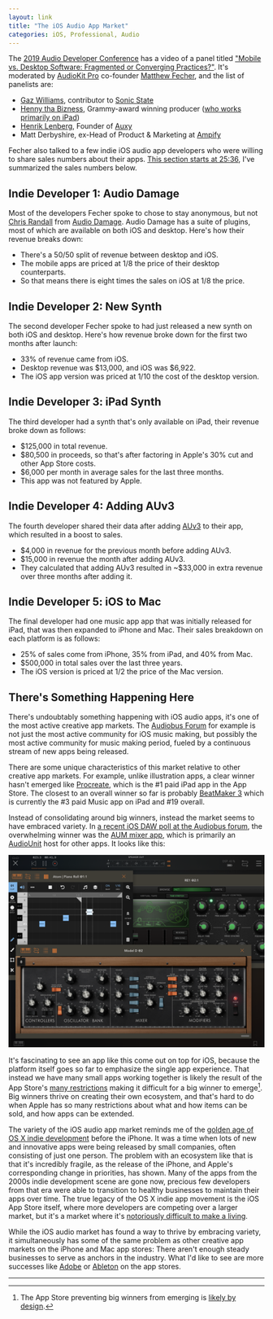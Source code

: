 ```yaml
---
layout: link
title: "The iOS Audio App Market"
categories: iOS, Professional, Audio
---
```


The [2019 Audio Developer Conference](https://adc19.sched.com/) has a video of a panel titled ["Mobile vs. Desktop Software: Fragmented or Converging Practices?"](https://www.youtube.com/watch?v=XAKQvcqxFbo). It's moderated by [AudioKit Pro](https://audiokitpro.com) co-founder [Matthew Fecher](https://twitter.com/analogMatthew), and the list of panelists are:

* [Gaz Williams](https://twitter.com/gazgoldstar), contributor to [Sonic State](https://sonicstate.com/)
* [Henny tha Bizness](https://twitter.com/hennythabizness),  Grammy-award winning producer ([who works primarily on iPad](https://www.youtube.com/watch?v=dItCj676GmA)) 
* [Henrik Lenberg](https://twitter.com/lenberg), Founder of [Auxy](https://auxy.co/)
* Matt Derbyshire, ex-Head of Product & Marketing at [Ampify](https://ampifymusic.com/)

Fecher also talked to a few indie iOS audio app developers who were willing to share sales numbers about their apps. [This section starts at 25:36](https://www.youtube.com/watch?v=XAKQvcqxFbo&t=25m35s), I've summarized the sales numbers below.

## Indie Developer 1: Audio Damage

Most of the developers Fecher spoke to chose to stay anonymous, but not [Chris Randall](https://twitter.com/Chris_Randall) from [Audio Damage](https://www.audiodamage.com/). Audio Damage has a suite of plugins, most of which are available on both iOS and desktop. Here's how their revenue breaks down:

- There's a 50/50 split of revenue between desktop and iOS.
- The mobile apps are priced at 1/8 the price of their desktop counterparts.
- So that means there is eight times the sales on iOS at 1/8 the price.

## Indie Developer 2: New Synth

The second developer Fecher spoke to had just released a new synth on both iOS and desktop. Here's how revenue broke down for the first two months after launch:

- 33% of revenue came from iOS.
- Desktop revenue was $13,000, and iOS was $6,922.
- The iOS app version was priced at 1/10 the cost of the desktop version.

## Indie Developer 3: iPad Synth

The third developer had a synth that's only available on iPad, their revenue broke down as follows:

- $125,000 in total revenue.
- $80,500 in proceeds, so that's after factoring in Apple's 30% cut and other App Store costs.
- $6,000 per month in average sales for the last three months.
- This app was not featured by Apple.

## Indie Developer 4: Adding AUv3

The fourth developer shared their data after adding [AUv3](https://developer.apple.com/videos/play/wwdc2015/508/) to their app, which resulted in a boost to sales.

- $4,000 in revenue for the previous month before adding AUv3.
- $15,000 in revenue the month after adding AUv3.
- They calculated that adding AUv3 resulted in ~$33,000 in extra revenue over three months after adding it.

## Indie Developer 5: iOS to Mac

The final developer had one music app app that was initially released for iPad, that was then expanded to iPhone and Mac. Their sales breakdown on each platform is as follows:

- 25% of sales come from iPhone, 35% from iPad, and 40% from Mac.
- $500,000 in total sales over the last three years.
- The iOS version is priced at 1/2 the price of the Mac version.

## There's Something Happening Here

There's undoubtably something happening with iOS audio apps, it's one of the most active creative app markets. The [Audiobus Forum](https://forum.audiob.us/) for example is not just the most active community for iOS music making, but possibly the most active community for music making period, fueled by a continuous stream of new apps being released.

There are some unique characteristics of this market relative to other creative app markets. For example, unlike illustration apps, a clear winner hasn't emerged like [Procreate](https://procreate.art/), which is the #1 paid iPad app in the App Store. The closest to an overall winner so far is probably [BeatMaker 3](https://intua.net/) which is currently the #3 paid Music app on iPad and #19 overall.

Instead of consolidating around big winners, instead the market seems to have embraced variety. In [a recent iOS DAW poll at the Audiobus forum](https://forum.audiob.us/discussion/32436/ios-daw-and-workflow-poll-2019), the overwhelming winner was the [AUM mixer app](https://kymatica.com/apps/aum), which is primarily an [AudioUnit](https://developer.apple.com/documentation/audiounit) host for other apps. It looks like this:

![AUM](/assets/2019-12-06-aum.png)

It's fascinating to see an app like this come out on top for iOS, because the platform itself goes so far to emphasize the single app experience. That instead we have many small apps working together is likely the result of the App Store's [many restrictions](https://developer.apple.com/app-store/review/guidelines/) making it difficult for a big winner to emerge[^appstorepreventsbigwinners]. Big winners thrive on creating their own ecosystem, and that's hard to do when Apple has so many restrictions about what and how items can be sold, and how apps can be extended.

The variety of the iOS audio app market reminds me of the [golden age of OS X indie development](https://weblog.rogueamoeba.com/2006/11/06/) before the iPhone. It was a time when lots of new and innovative apps were being released by small companies, often consisting of just one person. The problem with an ecosystem like that is that it's incredibly fragile, as the release of the iPhone, and Apple's corresponding change in priorities, has shown. Many of the apps from the 2000s indie development scene are gone now, precious few developers from that era were able to transition to healthy businesses to maintain their apps over time. The true legacy of the OS X indie app movement is the iOS App Store itself, where more developers are competing over a larger market, but it's a market where it's [notoriously difficult to make a living](https://jaredsinclair.com/2014/07/28/a-candid-look-at-unreads-first-y.html).

While the iOS audio market has found a way to thrive by embracing variety, it simultaneously has some of the same problem as other creative app markets on the iPhone and Mac app stores: There aren't enough steady businesses to serve as anchors in the industry. What I'd like to see are more successes like [Adobe](https://www.adobe.com/) or [Ableton](https://www.ableton.com/) on the app stores.

* * *

[^appstorepreventsbigwinners]: The App Store preventing big winners from emerging is [likely by design](https://stratechery.com/2013/why-doesnt-apple-enable-sustainable-businesses-on-the-app-store/).
